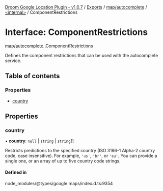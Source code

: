 [Droom Google Location Plugin - v1.0.7](../README.md) / [Exports](../modules.md) / [map/autocomplete](../modules/map_autocomplete.md) / [<internal\>](../modules/map_autocomplete._internal_.md) / ComponentRestrictions

# Interface: ComponentRestrictions

[map/autocomplete](../modules/map_autocomplete.md).[<internal>](../modules/map_autocomplete._internal_.md).ComponentRestrictions

Defines the component restrictions that can be used with the autocomplete
service.

## Table of contents

### Properties

- [country](map_autocomplete._internal_.ComponentRestrictions.md#country)

## Properties

### country

• **country**: ``null`` \| `string` \| `string`[]

Restricts predictions to the specified country (ISO 3166-1 Alpha-2
country code, case insensitive). For example, <code>'us'</code>,
<code>'br'</code>, or <code>'au'</code>. You can provide a single one, or
an array of up to five country code strings.

#### Defined in

node_modules/@types/google.maps/index.d.ts:9354
